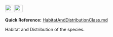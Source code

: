 <img src='http://img585.imageshack.us/img585/4808/optional.jpg' width='26' height='24' /> <img src='http://imageshack.us/a/img16/5397/multipleg.jpg' width='26' height='24' />

**Quick Reference:** [HabitatAndDistributionClass.md](../wiki/HabitatAndDistributionClass.md)

Habitat and Distribution of the species.
